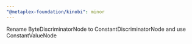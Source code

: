 ```yaml
---
"@metaplex-foundation/kinobi": minor
---
```


Rename ByteDiscriminatorNode to ConstantDiscriminatorNode and use ConstantValueNode
